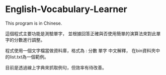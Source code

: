 English-Vocabulary-Learner
==========================

This program is in Chinese.

這個程式主要功能是測驗單字，
並根據回答正確與否使用簡單的演算法來對此單字的分數進行調整。

程式使用一個文字檔當做資料庫，格式為 : 分數 單字 中文解釋，
在bin資料夾中的list.txt為一個範例。

目前是透過線上字典來抓取例句，但效率有待改善。
